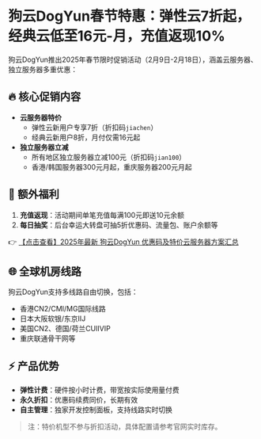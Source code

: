 # 狗云DogYun春节特惠：弹性云7折起，经典云低至16元-月，充值返现10%

狗云DogYun推出2025年春节限时促销活动（2月9日-2月18日），涵盖云服务器、独立服务器多重优惠：

## 🔥 核心促销内容
- **云服务器特价**  
  - 弹性云新用户专享7折（折扣码`jiachen`）  
  - 经典云新用户8折，月付仅需16元起  
- **独立服务器立减**  
  - 所有地区独立服务器立减100元（折扣码`jian100`）  
  - 香港/韩国服务器300元月起，重庆服务器200元月起  

## 🎁 额外福利
1. **充值返现**：活动期间单笔充值每满100元即送10元余额  
2. **每日抽奖**：后台幸运大转盘可抽5折优惠码、流量包、账户余额等  

👉 [【点击查看】2025年最新 狗云DogYun 优惠码及特价云服务器方案汇总](https://bit.ly/DogYun)

## 🌐 全球机房线路
狗云DogYun支持多线路自由切换，包括：
- 香港CN2/CMI/MG国际线路  
- 日本大阪软银/东京IIJ  
- 美国CN2、德国/荷兰CUIIVIP  
- 重庆联通骨干网等  

## ⚡ 产品优势
- **弹性计费**：硬件按小时计费，带宽按实际使用量付费  
- **永久折扣**：优惠码续费同价，长期有效  
- **自主管理**：独家开发控制面板，支持线路实时切换  

> 注：特价机型不参与折扣活动，具体配置请参考官网实时库存。